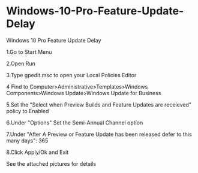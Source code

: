 # Windows-10-Pro-Feature-Update-Delay
Windows 10 Pro Feature Update Delay

1.Go to Start Menu

2.Open Run

3.Type gpedit.msc to open your Local Policies Editor

4 Find to Computer>Administrative>Templates>Windows Components>Windows Update>Windows Update for Business

5.Set the "Select when Preview Builds and Feature Updates are receieved" policy to Enabled 

6.Under "Options" Set the Semi-Annual Channel option

7.Under "After A Preview or Feature Update has been released defer to this many days": 
365

8.Click Apply/Ok and Exit

See the attached pictures for details
